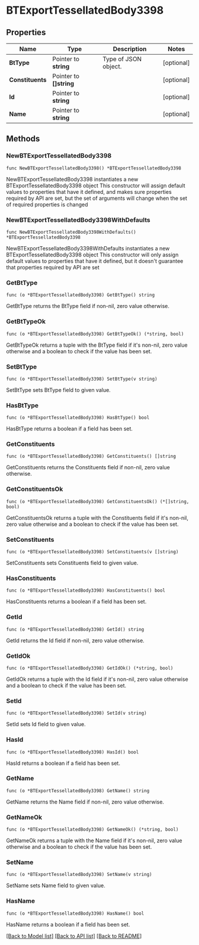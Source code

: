 # BTExportTessellatedBody3398

## Properties

Name | Type | Description | Notes
------------ | ------------- | ------------- | -------------
**BtType** | Pointer to **string** | Type of JSON object. | [optional] 
**Constituents** | Pointer to **[]string** |  | [optional] 
**Id** | Pointer to **string** |  | [optional] 
**Name** | Pointer to **string** |  | [optional] 

## Methods

### NewBTExportTessellatedBody3398

`func NewBTExportTessellatedBody3398() *BTExportTessellatedBody3398`

NewBTExportTessellatedBody3398 instantiates a new BTExportTessellatedBody3398 object
This constructor will assign default values to properties that have it defined,
and makes sure properties required by API are set, but the set of arguments
will change when the set of required properties is changed

### NewBTExportTessellatedBody3398WithDefaults

`func NewBTExportTessellatedBody3398WithDefaults() *BTExportTessellatedBody3398`

NewBTExportTessellatedBody3398WithDefaults instantiates a new BTExportTessellatedBody3398 object
This constructor will only assign default values to properties that have it defined,
but it doesn't guarantee that properties required by API are set

### GetBtType

`func (o *BTExportTessellatedBody3398) GetBtType() string`

GetBtType returns the BtType field if non-nil, zero value otherwise.

### GetBtTypeOk

`func (o *BTExportTessellatedBody3398) GetBtTypeOk() (*string, bool)`

GetBtTypeOk returns a tuple with the BtType field if it's non-nil, zero value otherwise
and a boolean to check if the value has been set.

### SetBtType

`func (o *BTExportTessellatedBody3398) SetBtType(v string)`

SetBtType sets BtType field to given value.

### HasBtType

`func (o *BTExportTessellatedBody3398) HasBtType() bool`

HasBtType returns a boolean if a field has been set.

### GetConstituents

`func (o *BTExportTessellatedBody3398) GetConstituents() []string`

GetConstituents returns the Constituents field if non-nil, zero value otherwise.

### GetConstituentsOk

`func (o *BTExportTessellatedBody3398) GetConstituentsOk() (*[]string, bool)`

GetConstituentsOk returns a tuple with the Constituents field if it's non-nil, zero value otherwise
and a boolean to check if the value has been set.

### SetConstituents

`func (o *BTExportTessellatedBody3398) SetConstituents(v []string)`

SetConstituents sets Constituents field to given value.

### HasConstituents

`func (o *BTExportTessellatedBody3398) HasConstituents() bool`

HasConstituents returns a boolean if a field has been set.

### GetId

`func (o *BTExportTessellatedBody3398) GetId() string`

GetId returns the Id field if non-nil, zero value otherwise.

### GetIdOk

`func (o *BTExportTessellatedBody3398) GetIdOk() (*string, bool)`

GetIdOk returns a tuple with the Id field if it's non-nil, zero value otherwise
and a boolean to check if the value has been set.

### SetId

`func (o *BTExportTessellatedBody3398) SetId(v string)`

SetId sets Id field to given value.

### HasId

`func (o *BTExportTessellatedBody3398) HasId() bool`

HasId returns a boolean if a field has been set.

### GetName

`func (o *BTExportTessellatedBody3398) GetName() string`

GetName returns the Name field if non-nil, zero value otherwise.

### GetNameOk

`func (o *BTExportTessellatedBody3398) GetNameOk() (*string, bool)`

GetNameOk returns a tuple with the Name field if it's non-nil, zero value otherwise
and a boolean to check if the value has been set.

### SetName

`func (o *BTExportTessellatedBody3398) SetName(v string)`

SetName sets Name field to given value.

### HasName

`func (o *BTExportTessellatedBody3398) HasName() bool`

HasName returns a boolean if a field has been set.


[[Back to Model list]](../README.md#documentation-for-models) [[Back to API list]](../README.md#documentation-for-api-endpoints) [[Back to README]](../README.md)


